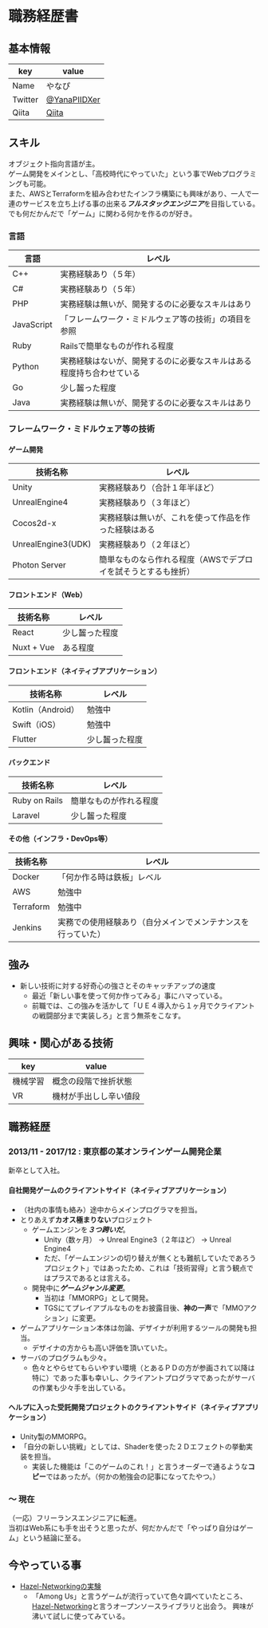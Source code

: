 # 職務経歴書

## 基本情報

|key|value|
|---|-----|
|Name|やなぴ|
|Twitter|[@YanaPIIDXer](https://twitter.com/YanaPIIDXer)|
|Qiita|[Qiita](https://qiita.com/YanaPIIDXer)|

## スキル
オブジェクト指向言語が主。  
ゲーム開発をメインとし、「高校時代にやっていた」という事でWebプログラミングも可能。  
また、AWSとTerraformを組み合わせたインフラ構築にも興味があり、一人で一連のサービスを立ち上げる事の出来る***フルスタックエンジニア***を目指している。  
でも何だかんだで「ゲーム」に関わる何かを作るのが好き。  

### 言語

|言語|レベル|
|---|-----|
|C++|実務経験あり（５年）|
|C#|実務経験あり（５年）|
|PHP|実務経験は無いが、開発するのに必要なスキルはあり|
|JavaScript|「フレームワーク・ミドルウェア等の技術」の項目を参照|
|Ruby|Railsで簡単なものが作れる程度|
|Python|実務経験はないが、開発するのに必要なスキルはある程度持ち合わせている|
|Go|少し齧った程度|
|Java|実務経験は無いが、開発するのに必要なスキルはあり|

### フレームワーク・ミドルウェア等の技術

#### ゲーム開発

|技術名称|レベル|
|---|-----|
|Unity|実務経験あり（合計１年半ほど）|
|UnrealEngine4|実務経験あり（３年ほど）|
|Cocos2d-x|実務経験は無いが、これを使って作品を作った経験はある|
|UnrealEngine3(UDK)|実務経験あり（２年ほど）|
|Photon Server|簡単なものなら作れる程度（AWSでデプロイを試そうとするも挫折）|

#### フロントエンド（Web）

|技術名称|レベル|
|---|-----|
|React|少し齧った程度|
|Nuxt + Vue|ある程度|

#### フロントエンド（ネイティブアプリケーション）

|技術名称|レベル|
|---|-----|
|Kotlin（Android）|勉強中|
|Swift（iOS）|勉強中|
|Flutter|少し齧った程度|

#### バックエンド

|技術名称|レベル|
|---|-----|
|Ruby on Rails|簡単なものが作れる程度|
|Laravel|少し齧った程度|

#### その他（インフラ・DevOps等）

|技術名称|レベル|
|---|-----|
|Docker|「何か作る時は鉄板」レベル|
|AWS|勉強中|
|Terraform|勉強中|
|Jenkins|実務での使用経験あり（自分メインでメンテナンスを行っていた）|

## 強み

- 新しい技術に対する好奇心の強さとそのキャッチアップの速度
  - 最近「新しい事を使って何か作ってみる」事にハマっている。
  - 前職では、この強みを活かして「ＵＥ４導入から１ヶ月でクライアントの戦闘部分まで実装しろ」と言う無茶をこなす。

## 興味・関心がある技術

|key|value|
|---|-----|
|機械学習|概念の段階で挫折状態|
|VR|機材が手出しし辛い値段|

## 職務経歴

### 2013/11 - 2017/12 : 東京都の某オンラインゲーム開発企業

新卒として入社。  

#### 自社開発ゲームのクライアントサイド（ネイティブアプリケーション）

- （社内の事情も絡み）途中からメインプログラマを担当。
- とりあえず**カオス極まりない**プロジェクト
  - ゲームエンジンを***３つ跨いだ***。
    - Unity（数ヶ月） → Unreal Engine3（２年ほど） → Unreal Engine4
    - ただ、「ゲームエンジンの切り替えが無くとも難航していたであろうプロジェクト」ではあったため、これは「技術習得」と言う観点ではプラスであるとは言える。
  - 開発中に***ゲームジャンル変更***。
    - 当初は「MMORPG」として開発。
    - TGSにてプレイアブルなものをお披露目後、**神の一声**で「MMOアクション」に変更。
- ゲームアプリケーション本体は勿論、デザイナが利用するツールの開発も担当。
  - デザイナの方からも高い評価を頂いていた。
- サーバのプログラムも少々。
  - 色々とやらせてもらいやすい環境（とあるＰＤの方が参画されて以降は特に）であった事も幸いし、クライアントプログラマであったがサーバの作業も少々手を出している。

#### ヘルプに入った受託開発プロジェクトのクライアントサイド（ネイティブアプリケーション）

- Unity製のMMORPG。
- 「自分の新しい挑戦」としては、Shaderを使った２Ｄエフェクトの挙動実装を担当。
  - 実装した機能は「このゲームのこれ！」と言うオーダーで通るような**コピー**ではあったが。（何かの勉強会の記事になってたやつ。）

### ～ 現在

（一応）フリーランスエンジニアに転進。  
当初はWeb系にも手を出そうと思ったが、何だかんだで「やっぱり自分はゲーム」という結論に至る。  

## 今やっている事

- [Hazel-Networkingの実験](https://github.com/YanaPIIDXer/HazelTest)
  - 「Among Us」と言うゲームが流行っていて色々調べていたところ、[Hazel-Networking](https://github.com/willardf/Hazel-Networking)と言うオープンソースライブラリと出会う。
  興味が沸いて試しに使ってみている。
